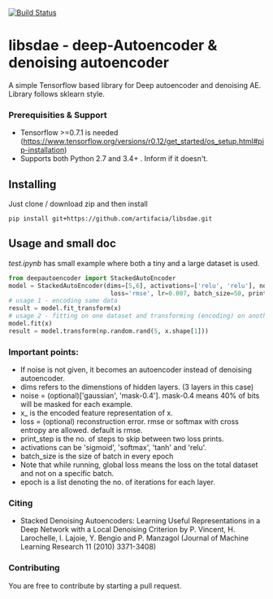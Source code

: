 [![Build Status](https://travis-ci.org/rajarsheem/libsdae.svg?branch=master)](https://travis-ci.org/rajarsheem/libsdae)
# libsdae - deep-Autoencoder & denoising autoencoder

A simple Tensorflow based library for Deep autoencoder and denoising AE. Library follows sklearn style.

### Prerequisities & Support
* Tensorflow >=0.7.1 is needed (https://www.tensorflow.org/versions/r0.12/get_started/os_setup.html#pip-installation)
* Supports both Python 2.7 and 3.4+ . Inform if it doesn't.

## Installing

Just clone / download zip and then install
```
pip install git+https://github.com/artifacia/libsdae.git
```

## Usage and small doc
<i>test.ipynb</i> has small example where both a tiny and a large dataset is used.

```python
from deepautoencoder import StackedAutoEncoder
model = StackedAutoEncoder(dims=[5,6], activations=['relu', 'relu'], noise='gaussian', epoch=[10000,500],
                            loss='rmse', lr=0.007, batch_size=50, print_step=2000)
# usage 1 - encoding same data                           
result = model.fit_transform(x)
# usage 2 - fitting on one dataset and transforming (encoding) on another data
model.fit(x)
result = model.transform(np.random.rand(5, x.shape[1]))
```
### Important points:
* If noise is not given, it becomes an autoencoder instead of denoising autoencoder.
* dims refers to the dimenstions of hidden layers. (3 layers in this case)
* noise = (optional)['gaussian', 'mask-0.4']. mask-0.4 means 40% of bits will be masked for each example.
* x_ is the encoded feature representation of x.
* loss = (optional) reconstruction error. rmse or softmax with cross entropy are allowed. default is rmse.
* print_step is the no. of steps to skip between two loss prints.
* activations can be 'sigmoid', 'softmax', 'tanh' and 'relu'.
* batch_size is the size of batch in every epoch
* Note that while running, global loss means the loss on the total dataset and not on a specific batch.
* epoch is a list denoting the no. of iterations for each layer.

### Citing

* Stacked Denoising Autoencoders: Learning Useful Representations in a Deep Network with a Local Denoising Criterion
  by P. Vincent, H. Larochelle, I. Lajoie, Y. Bengio and P. Manzagol (Journal of Machine Learning Research 11 (2010) 3371-3408)

### Contributing
You are free to contribute by starting a pull request.

